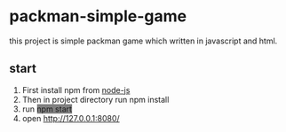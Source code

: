 # packman-simple-game
this project is simple packman game which written in javascript and html.

## start
<ol>
 <li> First install npm from <a href="https://www.google.com">node-js</a>
 <li> Then in project directory run npm install
 <li> run <span style="background-color: gray">npm start<span>
 <li> open <a href="http://127.0.0.1:8080/">http://127.0.0.1:8080/</a>
 <ol>
 <br /> 
